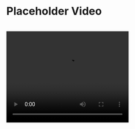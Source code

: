 <html>
<h1>Placeholder Video</h1>
<br>
<video width="320" height="240" controls>
  <source src="movie.mp4" type="video/mp4">
Your browser does not support videos.
</video>
